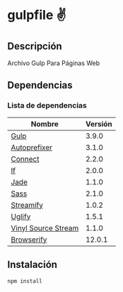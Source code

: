 # gulpfile :v:

## Descripción
Archivo Gulp Para Páginas Web

## Dependencias
### Lista de dependencias
| Nombre                                                                   | Versión |
| ------------------------------------------------------------------------ | ------- |
| [Gulp](https://www.npmjs.com/package/gulp)                               | 3.9.0   |
| [Autoprefixer](https://www.npmjs.com/package/gulp-autoprefixer)          | 3.1.0   |
| [Connect](https://www.npmjs.com/package/gulp-connect)                    | 2.2.0   |
| [If](https://www.npmjs.com/package/gulp-if)                              | 2.0.0   |
| [Jade](https://www.npmjs.com/package/gulp-jade)                          | 1.1.0   |
| [Sass](https://www.npmjs.com/package/gulp-sass)                          | 2.1.0   |
| [Streamify](https://www.npmjs.com/package/gulp-streamify)                | 1.0.2   |
| [Uglify](https://www.npmjs.com/package/gulp-uglify)                      | 1.5.1   |
| [Vinyl Source Stream](https://www.npmjs.com/package/vinyl-source-stream) | 1.1.0   |
| [Browserify](https://www.npmjs.com/package/browserify)                   | 12.0.1  |

## Instalación
```
npm install
```
